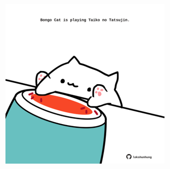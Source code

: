 <!-- built at 21/07/2023, 21:01:00 UTC -->
<p align="center">
  <img width="500" height="500" src="./ReadmeImage.svg">
</p>

